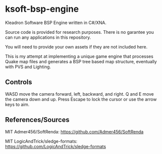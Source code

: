 # ksoft-bsp-engine
Kleadron Software BSP Engine written in C#/XNA.

Source code is provided for research purposes. There is no garantee you can run any applications in this repository.

You will need to provide your own assets if they are not included here.

This is my attempt at implementing a unique game engine that processes Quake map files and generates a BSP tree based map structure, eventually with PVS and Lighting.

## Controls

WASD move the camera forward, left, backward, and right.
Q and E move the camera down and up.
Press Escape to lock the cursor or use the arrow keys to aim.

## References/Sources
MIT Admer456/SoftRenda: https://github.com/Admer456/SoftRenda 

MIT LogicAndTrick/sledge-formats: https://github.com/LogicAndTrick/sledge-formats
